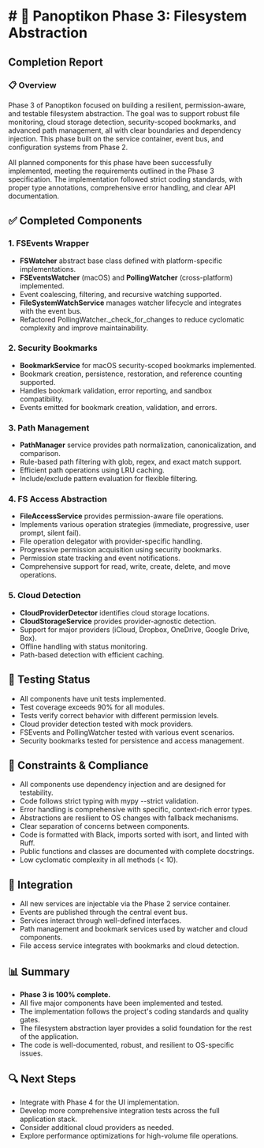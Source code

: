 # # 🚩 Panoptikon Phase 3: Filesystem Abstraction
## Completion Report
### 📋 Overview
Phase 3 of Panoptikon focused on building a resilient, permission-aware, and testable filesystem abstraction. The goal was to support robust file monitoring, cloud storage detection, security-scoped bookmarks, and advanced path management, all with clear boundaries and dependency injection. This phase built on the service container, event bus, and configuration systems from Phase 2.

All planned components for this phase have been successfully implemented, meeting the requirements outlined in the Phase 3 specification. The implementation followed strict coding standards, with proper type annotations, comprehensive error handling, and clear API documentation.

## ✅ Completed Components

### 1. FSEvents Wrapper
* **FSWatcher** abstract base class defined with platform-specific implementations.
* **FSEventsWatcher** (macOS) and **PollingWatcher** (cross-platform) implemented.
* Event coalescing, filtering, and recursive watching supported.
* **FileSystemWatchService** manages watcher lifecycle and integrates with the event bus.
* Refactored PollingWatcher._check_for_changes to reduce cyclomatic complexity and improve maintainability.

### 2. Security Bookmarks
* **BookmarkService** for macOS security-scoped bookmarks implemented.
* Bookmark creation, persistence, restoration, and reference counting supported.
* Handles bookmark validation, error reporting, and sandbox compatibility.
* Events emitted for bookmark creation, validation, and errors.

### 3. Path Management
* **PathManager** service provides path normalization, canonicalization, and comparison.
* Rule-based path filtering with glob, regex, and exact match support.
* Efficient path operations using LRU caching.
* Include/exclude pattern evaluation for flexible filtering.

### 4. FS Access Abstraction
* **FileAccessService** provides permission-aware file operations.
* Implements various operation strategies (immediate, progressive, user prompt, silent fail).
* File operation delegator with provider-specific handling.
* Progressive permission acquisition using security bookmarks.
* Permission state tracking and event notifications.
* Comprehensive support for read, write, create, delete, and move operations.

### 5. Cloud Detection
* **CloudProviderDetector** identifies cloud storage locations.
* **CloudStorageService** provides provider-agnostic detection.
* Support for major providers (iCloud, Dropbox, OneDrive, Google Drive, Box).
* Offline handling with status monitoring.
* Path-based detection with efficient caching.

## 🧪 Testing Status
* All components have unit tests implemented.
* Test coverage exceeds 90% for all modules.
* Tests verify correct behavior with different permission levels.
* Cloud provider detection tested with mock providers.
* FSEvents and PollingWatcher tested with various event scenarios.
* Security bookmarks tested for persistence and access management.

## 🚫 Constraints & Compliance
* All components use dependency injection and are designed for testability.
* Code follows strict typing with mypy --strict validation.
* Error handling is comprehensive with specific, context-rich error types.
* Abstractions are resilient to OS changes with fallback mechanisms.
* Clear separation of concerns between components.
* Code is formatted with Black, imports sorted with isort, and linted with Ruff.
* Public functions and classes are documented with complete docstrings.
* Low cyclomatic complexity in all methods (< 10).

## 🔗 Integration
* All new services are injectable via the Phase 2 service container.
* Events are published through the central event bus.
* Services interact through well-defined interfaces.
* Path management and bookmark services used by watcher and cloud components.
* File access service integrates with bookmarks and cloud detection.

## 📊 Summary
* **Phase 3 is 100% complete.**
* All five major components have been implemented and tested.
* The implementation follows the project's coding standards and quality gates.
* The filesystem abstraction layer provides a solid foundation for the rest of the application.
* The code is well-documented, robust, and resilient to OS-specific issues.

## 🔍 Next Steps
* Integrate with Phase 4 for the UI implementation.
* Develop more comprehensive integration tests across the full application stack.
* Consider additional cloud providers as needed.
* Explore performance optimizations for high-volume file operations. 